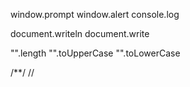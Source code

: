 window.prompt
window.alert
console.log

document.writeln
document.write

"".length
"".toUpperCase
"".toLowerCase

/**/
//
